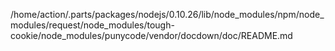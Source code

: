 /home/action/.parts/packages/nodejs/0.10.26/lib/node_modules/npm/node_modules/request/node_modules/tough-cookie/node_modules/punycode/vendor/docdown/doc/README.md